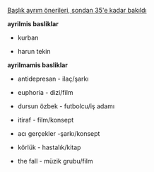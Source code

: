 [Başlık ayrım önerileri, sondan 35'e kadar bakıldı](https://eksisozluk.com/baslik-ayrimi-onerileri--5556790?p=35)

**ayrilmis basliklar**

- kurban

- harun tekin

**ayrilmamis basliklar**

- antidepresan - ilaç/şarkı

- euphoria - dizi/film

- dursun özbek - futbolcu/iş adamı

- itiraf - film/konsept

- acı gerçekler -şarkı/konsept

- körlük - hastalık/kitap

- the fall - müzik grubu/film


